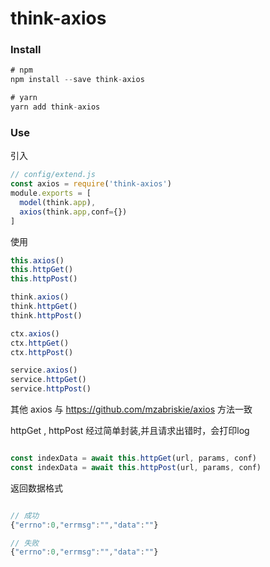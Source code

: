 # think-axios

### Install

``` js
# npm
npm install --save think-axios
``` 

``` js
# yarn
yarn add think-axios
``` 

### Use
引入
``` js
// config/extend.js
const axios = require('think-axios')
module.exports = [
  model(think.app),
  axios(think.app,conf={})
]
``` 
使用
``` js
this.axios() 
this.httpGet()
this.httpPost()

think.axios() 
think.httpGet()
think.httpPost()

ctx.axios() 
ctx.httpGet()
ctx.httpPost()

service.axios() 
service.httpGet()
service.httpPost()

``` 

其他  axios  与 https://github.com/mzabriskie/axios 方法一致

httpGet , httpPost  经过简单封装,并且请求出错时，会打印log

``` js

const indexData = await this.httpGet(url, params, conf)
const indexData = await this.httpPost(url, params, conf)

``` 
返回数据格式
``` js

// 成功
{"errno":0,"errmsg":"","data":""}

// 失败
{"errno":0,"errmsg":"","data":""}

``` 